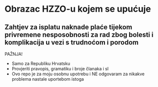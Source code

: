 # Obrazac HZZO-u kojem se upućuje
Zahtjev za isplatu naknade plaće tijekom privremene nesposobnosti za rad zbog bolesti i komplikacija u vezi s trudnoćom i porodom
---
PAŽNJA!
- Samo za Republiku Hrvatsku
- Provjeriti pravopis, gramatiku i broje članaka i sl
- Ovo repo je za moju osobnu upotrebu i NE odgovaram za nikakve problema nastale uportebom istoga
